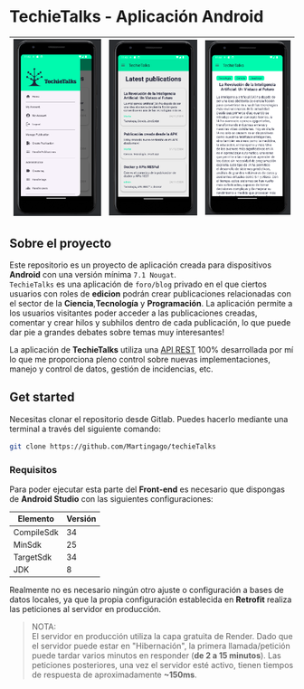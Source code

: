 # TechieTalks - Aplicación Android
|!["Imagen del menu de la aplicación TechieTalks"](/doc/img/layout/light/menu.png) | !["Imagen de portada de la aplicación TechieTalks"](/doc/img/layout/light/index.png) | !["Imagen de una publicación en la aplicación TechieTalks"](/doc/img/layout/light/publication.png) |
|--------------------------------------------|-----------------------------------------------|----------------------------------------------------|

## Sobre el proyecto

Este repositorio es un proyecto de aplicación creada para dispositivos **Android** con una versión mínima `7.1 Nougat`.  
`TechieTalks` es una aplicación de `foro/blog` privado en el que ciertos usuarios con roles de **edicion** podrán crear publicaciones relacionadas con el sector de la **Ciencia**,**Tecnología** y **Programación**. La aplicación permite a los usuarios visitantes poder acceder a las publicaciones creadas, comentar y crear hilos y subhilos dentro de cada publicación, lo que puede dar pie a grandes debates sobre temas muy interesantes!

La aplicación de **TechieTalks** utiliza una [API REST](https://github.com/Martingago/techieTalks) 100% desarrollada por mí lo que me proporciona pleno control sobre nuevas implementaciones, manejo  y control de datos, gestión de incidencias, etc.

## Get started

Necesitas clonar el repositorio desde Gitlab. Puedes hacerlo mediante una terminal a través del siguiente comando:

```bash
git clone https://github.com/Martingago/techieTalks
```

### Requisitos

Para poder ejecutar esta parte del **Front-end** es necesario que dispongas de **Android Studio** con las siguientes configuraciones:

| Elemento     | Versión |
|--------------|---------|
|CompileSdk    |    34   |
|MinSdk        |    25   |
|TargetSdk     |    34   |
|JDK           |     8   |

Realmente no es necesario ningún otro ajuste o configuración a bases de datos locales, ya que la propia configuración establecida en **Retrofit** realiza las peticiones al servidor en producción.
 >NOTA:  
 El servidor en producción utiliza la capa gratuita de Render. Dado que el servidor puede estar en "Hibernación", la primera llamada/petición puede tardar varios minutos en responder (**de 2 a 15 minutos**). Las peticiones posteriores, una vez el servidor esté activo, tienen tiempos de respuesta de aproximadamente **~150ms**.
